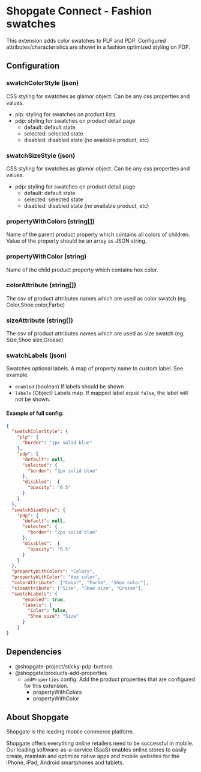 # Shopgate Connect - Fashion swatches

This extension adds color swatches to PLP and PDP.
Configured attributes/characteristics are shown in a fashion optimized styling on PDP.

## Configuration

### swatchColorStyle (json)
CSS styling for swatches as glamor object. Can be any css properties and values.
- plp: styling for swatches on product lists
- pdp: styling for swatches on product detail page
    - default: default state
    - selected: selected state
    - disabled: disabled state (no available product, etc)

### swatchSizeStyle (json)
CSS styling for swatches as glamor object. Can be any css properties and values.
- pdp: styling for swatches on product detail page
    - default: default state
    - selected: selected state
    - disabled: disabled state (no available product, etc)

### propertyWithColors (string[])
Name of the parent product property which contains all colors of children.
Value of the property should be an array as JSON string.

### propertyWithColor (string)
Name of the child product property which contains hex color.

### colorAttribute (string[])
The csv of product attributes names which are used as color swatch (eg. Color,Shoe color,Farbe)

### sizeAttribute (string[])
The csv of product attributes names which are used as size swatch (eg. Size,Shoe size,Grosse)

### swatchLabels (json)
Swatches optional labels. A map of property name to custom label. See example.

- `enabled` (boolean) If labels should be shown
- `labels` (Object) Labels map. If mapped label equal `false`, the label will not be shown.

#### Example of full config:
```json
{
  "swatchColorStyle": {
    "plp": {
      "border": "1px solid blue"
    },
    "pdp": {
      "default": null,
      "selected": {
        "border": "2px solid blue"
      },
      "disabled":  {
        "opacity": "0.5"
      }
    }
  },
  "swatchSizeStyle": {
    "pdp": {
      "default": null,
      "selected": {
        "border": "2px solid blue"
      },
      "disabled":  {
        "opacity": "0.5"
      }
    }
  },
  "propertyWithColors": "Colors",
  "propertyWithColor": "Hex color",
  "colorAttribute": ["Color", "Farbe", "Shoe color"],
  "sizeAttribute": ["Size", "Shoe size", "Grosse"],
  "swatchLabels": {
      "enabled": true,
      "labels": {
        "Color": false,
        "Shoe size": "Size"
      }
    }
}
```

## Dependencies
- @shopgate-project/sticky-pdp-buttons
- @shopgate/products-add-properties
    - `addProperties` config. Add the product properties that are configured for this extension.
        - propertyWithColors
        - propertyWithColor

## About Shopgate

Shopgate is the leading mobile commerce platform.

Shopgate offers everything online retailers need to be successful in mobile. Our leading
software-as-a-service (SaaS) enables online stores to easily create, maintain and optimize native
apps and mobile websites for the iPhone, iPad, Android smartphones and tablets.
